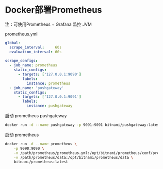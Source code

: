 # Docker部署Prometheus

注：可使用Prometheus + Grafana 监控 JVM

prometheus.yml

```yaml
global:
  scrape_interval:     60s
  evaluation_interval: 60s
 
scrape_configs:
  - job_name: prometheus
    static_configs:
      - targets: ['127.0.0.1:9090']
        labels:
          instance: prometheus
  - job_name: 'pushgateway'
    static_configs:
      - targets: ['127.0.0.1:9091']
        labels:
          instance: pushgateway
```

启动 prometheus pushgateway

```bash
docker run -d --name pushgateway -p 9091:9091 bitnami/pushgateway:latest
```

启动 prometheus

```bash
docker run -d --name prometheus \
    -p 9090:9090 \
    -v /path/prometheus/prometheus.yml:/opt/bitnami/prometheus/conf/prometheus.yml \
    -v /path/prometheus/data:/opt/bitnami/prometheus/data \
    bitnami/prometheus:latest
```
